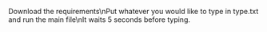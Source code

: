 Download the requirements\nPut whatever you would like to type in type.txt and run the main file\nIt waits 5 seconds before typing.
